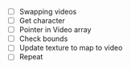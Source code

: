- [ ] Swapping videos
 - [ ] Get character 
 - [ ] Pointer in Video array 
 - [ ] Check bounds 
 - [ ] Update texture to map to video 
 - [ ] Repeat
